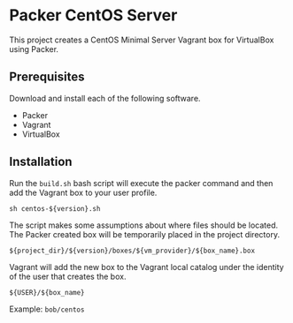 # Packer CentOS Server

This project creates a CentOS Minimal Server Vagrant box for VirtualBox using Packer.

## Prerequisites

Download and install each of the following software.

- Packer
- Vagrant
- VirtualBox

## Installation

Run the ``build.sh`` bash script will execute the packer command and then add the Vagrant box to your user profile.

```shell
sh centos-${version}.sh
```

The script makes some assumptions about where files should be located. The Packer created box will be temporarily placed in the project directory.

```shell
${project_dir}/${version}/boxes/${vm_provider}/${box_name}.box
```

Vagrant will add the new box to the Vagrant local catalog under the identity of the user that creates the box.

```shell
${USER}/${box_name}
```

Example: ``bob/centos``
